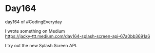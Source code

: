 # Day164
day164 of #CodingEveryday

I wrote something on Medium  
https://jacky-ttt.medium.com/day164-splash-screen-api-67a0bb3691a6

I try out the new Splash Screen API.
